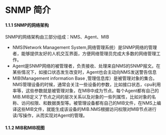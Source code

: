#  SNMP 简介

#### 1.1.1 SNMP的网络架构
 SNMP的网络架构由三部分组成：NMS、Agent、MIB
- NMS(Network Management System,网络管理系统）是SNMP网络的管理者，能够提供友好的人机交互界面，方便网络管理员完成大多数的网络管理工作。
- Agent是SNMP网络的被管理者，负责接收、处理来自NMS的SNMP报文。在某些情况下，如接口状态发生改变时，Agent也会主动向NMS发送警告信息
- MIB(Management information Base ,管理信息库）是被管理对象的集合。NMS管理设备的时候，通常会关注一些设备的参数，比如接口状态，cpu利用率等，这些参数就是被管理对象，在MIB中成为节点。每个Agent都有自己的MIB.MIB定义了节点之间的层次关系以及对象的一些列属性，比如对象的名称、访问权限、和数据类型等。被管理设备都有自己的MIB文件，在NMS上编译这些MIB文件，就能生成该设备的MIB.NMS根据访问权限对MIB节点进行读/写操作，从而实现对Agent的管理。
#### 1.1.2 MIB和MIB视图


